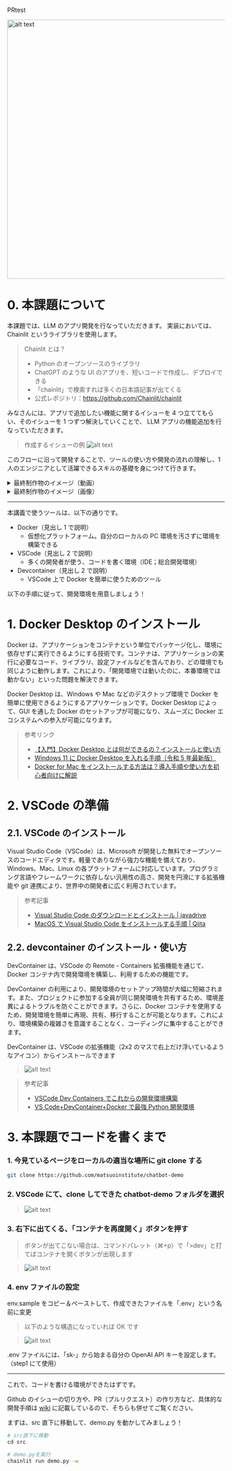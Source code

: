 PRtest

<img src="fig/logo_松尾研究所.jpeg" alt="alt text" width="600"/>

# 0. 本課題について

本課題では、LLM のアプリ開発を行なっていただきます。
実装においては、Chainlit というライブラリを使用します。

> Chainlit とは？
>
> - Python のオープンソースのライブラリ
> - ChatGPT のような UI のアプリを、短いコードで作成し、デプロイできる
> - 「chainlit」で検索すれば多くの日本語記事が出てくる
> - 公式レポジトリ：https://github.com/Chainlit/chainlit

みなさんには、アプリで追加したい機能に関するイシューを 4 つ立ててもらい、そのイシューを 1 つずつ解決していくことで、 LLM アプリの機能追加を行なっていただきます。

> 作成するイシューの例
> ![alt text](fig/github_イシューの例.png)

このフローに沿って開発することで、ツールの使い方や開発の流れの理解し、1 人のエンジニアとして活躍できるスキルの基礎を身につけて行きます。

<details>
<summary>最終制作物のイメージ（動画）</summary>

![alt text](movie/readme_part4制作物.gif)

</details>

<details>
<summary>最終制作物のイメージ（画像）</summary>

![alt text](movie/readme_part4制作物_画像.png)

</details>

---

本講義で使うツールは、以下の通りです。

- Docker（見出し 1 で説明）
  - 仮想化プラットフォーム。自分のローカルの PC 環境を汚さずに環境を構築できる
- VSCode（見出し 2 で説明）
  - 多くの開発者が使う、コードを書く環境（IDE；総合開発環境）
- Devcontainer（見出し 2 で説明）
  - VSCode 上で Docker を簡単に使うためのツール

以下の手順に従って、開発環境を用意しましょう！

# 1. Docker Desktop のインストール

Docker は、アプリケーションをコンテナという単位でパッケージ化し、環境に依存せずに実行できるようにする技術です。コンテナは、アプリケーションの実行に必要なコード、ライブラリ、設定ファイルなどを含んでおり、どの環境でも同じように動作します。これにより、「開発環境では動いたのに、本番環境では動かない」といった問題を解決できます。

Docker Desktop は、Windows や Mac などのデスクトップ環境で Docker を簡単に使用できるようにするアプリケーションです。Docker Desktop によって、GUI を通した Docker のセットアップが可能になり、スムーズに Docker エコシステムへの参入が可能になります。

> 参考リンク
>
> - [【入門】Docker Desktop とは何ができるの？インストールと使い方](https://www.kagoya.jp/howto/cloud/container/dockerdesktop/)
> - [Windows 11 に Docker Desktop を入れる手順（令和 5 年最新版）](https://qiita.com/zembutsu/items/a98f6f25ef47c04893b3)
> - [Docker for Mac をインストールする方法は？導入手順や使い方を初心者向けに解説](https://www.kagoya.jp/howto/cloud/container/dockerformac/)

# 2. VSCode の準備

## 2.1. VSCode のインストール

Visual Studio Code（VSCode）は、Microsoft が開発した無料でオープンソースのコードエディタです。軽量でありながら強力な機能を備えており、Windows、Mac、Linux の各プラットフォームに対応しています。プログラミング言語やフレームワークに依存しない汎用性の高さ、開発を円滑にする拡張機能や git 連携により、世界中の開発者に広く利用されています。

> 参考記事
>
> - [Visual Studio Code のダウンロードとインストール | javadrive](https://www.javadrive.jp/vscode/install/index1.html)
> - [MacOS で Visual Studio Code をインストールする手順 | Qiita](https://qiita.com/watamura/items/51c70fbb848e5f956fd6)

## 2.2. devcontainer のインストール・使い方

DevContainer は、VSCode の Remote - Containers 拡張機能を通じて、Docker コンテナ内で開発環境を構築し、利用するための機能です。

DevContainer の利用により、開発環境のセットアップ時間が大幅に短縮されます。また、プロジェクトに参加する全員が同じ開発環境を共有するため、環境差異によるトラブルを防ぐことができます。さらに、Docker コンテナを使用するため、開発環境を簡単に再現、共有、移行することが可能となります。これにより、環境構築の複雑さを意識することなく、コーディングに集中することができます。

DevContainer は、VSCode の拡張機能（2x2 のマスで右上だけ浮いているようなアイコン）からインストールできます

> ![alt text](fig/vscode_devcontainerインストール.png)

> 参考記事
>
> - [VSCode Dev Containers でこれからの開発環境構築](https://cloudsmith.co.jp/blog/virtualhost/docker/2023/05/2381142.html)
> - [VS Code+DevContainer+Docker で最強 Python 開発環境](https://zenn.dev/aidemy/articles/vscode-env-python)

# 3. 本課題でコードを書くまで

### 1. 今見ているページをローカルの適当な場所に git clone する

```sh
git clone https://github.com/matsuoinstitute/chatbot-demo
```

### 2. VSCode にて、clone してできた chatbot-demo フォルダを選択

> ![alt text](fig/vscode_フォルダ選択.png)

### 3. 右下に出てくる、「コンテナを再度開く」ボタンを押す

> ボタンが出てこない場合は、コマンドパレット（⌘+p）で「>dev」と打てばコンテナを開くボタンが出現します

> ![alt text](fig/vscode_コマンドパレットでコンテナを再度開く.png)

### 4. env ファイルの設定

env.sample をコピー＆ペーストして、作成できたファイルを「.env」という名前に変更

> 以下のような構造になっていれば OK です

> ![alt text](fig/vscode_env.png)

.env ファイルには、「sk-」から始まる自分の OpenAI API キーを設定します。（step1 にて使用）

---

これで、コードを書ける環境ができたはずです。

Github のイシューの切り方や、PR（プルリクエスト）の作り方など、具体的な開発手順は [wiki](https://github.com/matsuoinstitute/chatbot-demo/wiki) に記載しているので、そちらも併せてご覧ください。

まずは、src 直下に移動して、demo.py を動かしてみましょう！

```py
# src直下に移動
cd src
```

```sh
# demo.pyを実行
chainlit run demo.py -w
```
